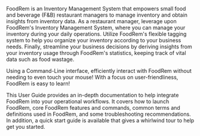<!-- markdownlint-disable-file first-line-h1 -->
FoodRem is an Inventory Management System that empowers small food and beverage (F&B) restaurant managers to manage 
inventory and obtain insights from inventory data. As a restaurant manager, leverage upon FoodRem's Inventory Management 
System, where you can manage your inventory during your daily operations. Utilize FoodRem's flexible tagging system to 
help you organize your inventory according to your business needs. Finally, streamline your business decisions by 
deriving insights from your inventory usage through FoodRem's statistics, keeping track of vital data such 
as food wastage.

Using a Command-Line interface, efficiently interact with FoodRem without needing to even touch your mouse!
With a focus on user-friendliness, FoodRem is easy to learn!

This User Guide provides an in-depth documentation to help integrate FoodRem into your operational workflows. 
It covers how to launch FoodRem, core FoodRem features and commands, common terms and definitions used in FoodRem,
and some troubleshooting recommendations. In addition, a quick start guide is available that gives a whirlwind tour to 
help get you started.
